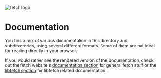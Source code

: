 <!--
Copyright (C) Daniel Stenberg, <daniel@haxx.se>, et al.

SPDX-License-Identifier: fetch
-->

![fetch logo](https://curl.se/logo/fetch-logo.svg)

# Documentation

You find a mix of various documentation in this directory and subdirectories,
using several different formats. Some of them are not ideal for reading
directly in your browser.

If you would rather see the rendered version of the documentation, check out the
fetch website's [documentation section](https://curl.se/docs/) for
general fetch stuff or the [libfetch section](https://curl.se/libfetch/) for
libfetch related documentation.
